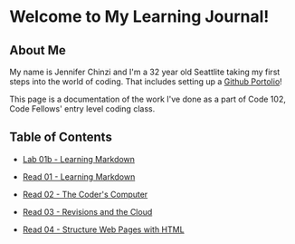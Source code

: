 # Welcome to My Learning Journal!

## About Me

My name is Jennifer Chinzi and I'm a 32 year old Seattlite taking my first steps into the world of coding.  That includes setting up a [Github Portolio](https://github.com/jchinzi)!  

This page is a documentation of the work I've done as a part of Code 102, Code Fellows' entry level coding class.

## Table of Contents

* [Lab 01b - Learning Markdown](https://jchinzi.github.io/learning-journal/growth-mindset)

* [Read 01 - Learning Markdown](https://jchinzi.github.io/learning-journal/learning-markdown)

* [Read 02 - The Coder's Computer](https://jchinzi.github.io/learning-journal/the-coders-computer)

* [Read 03 - Revisions and the Cloud](https://jchinzi.github.io/learning-journal/revisions-and-the-cloud)

* [Read 04 - Structure Web Pages with HTML](https://jchinzi.github.io/learning-journal/structure-web-pages-with-html)
